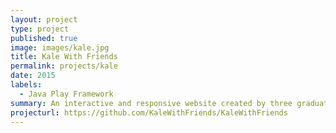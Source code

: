 ```yaml
---
layout: project
type: project
published: true
image: images/kale.jpg
title: Kale With Friends
permalink: projects/kale
date: 2015
labels:
  - Java Play Framework
summary: An interactive and responsive website created by three graduate stduents for a software engineering class using Java Play Framework.
projecturl: https://github.com/KaleWithFriends/KaleWithFriends
---
```





